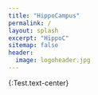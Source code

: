 ```yaml
---
title: "HippoCampus"
permalink: /
layout: splash
excerpt: "HippoC"
sitemap: false
header:
  image: logoheader.jpg
---
```

{:Test.text-center}
